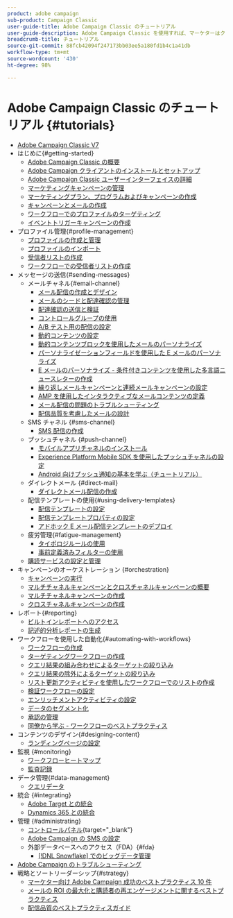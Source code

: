 ```yaml
---
product: adobe campaign
sub-product: Campaign Classic
user-guide-title: Adobe Campaign Classic のチュートリアル
user-guide-description: Adobe Campaign Classic を使用すれば、マーケターはクロスチャネルの顧客エクスペリエンスを設計し、視覚的なキャンペーンオーケストレーション、リアルタイムのインタラクション管理、クロスチャネルの実行のための環境を提供できます。
breadcrumb-title: チュートリアル
source-git-commit: 88fcb42094f247173bb03ee5a180fd1b4c1a41db
workflow-type: tm+mt
source-wordcount: '430'
ht-degree: 98%

---
```



# Adobe Campaign Classic のチュートリアル {#tutorials}

+ [Adobe Campaign Classic V7](/help/overview.md)
+ はじめに{#getting-started}
   + [Adobe Campaign Classic の概要](/help/getting-started/introduction-to-adobe-campaign-classic.md)
   + [Adobe Campaign クライアントのインストールとセットアップ](/help/getting-started/install-and-setup-the-adobe-campaign-client.md)
   + [Adobe Campaign Classic ユーザーインターフェイスの詳細](/help/getting-started/exploring-the-adobe-campaign-classic-user-interface.md)
   + [マーケティングキャンペーンの管理](/help/getting-started/managing-marketing-campaigns.md)
   + [マーケティングプラン、プログラムおよびキャンペーンの作成](/help/getting-started/creating-a-marketing-plan-programs-and-campaigns.md)
   + [キャンペーンとメールの作成](/help/getting-started/creating-a-campaign-and-an-email.md)
   + [ワークフローでのプロファイルのターゲティング](/help/getting-started/targeting-profiles-in-a-workflow.md)
   + [イベントトリガーキャンペーンの作成](/help/getting-started/create-event-triggered-campaigns.md)
+ プロファイル管理{#profile-management}
   + [プロファイルの作成と管理](/help/profile-management/create-and-manage-profiles.md)
   + [プロファイルのインポート](/help/data-management/importing-profiles.md)
   + [受信者リストの作成](/help/profile-management/creating-a-list-of-recipients.md)
   + [ワークフローでの受信者リストの作成](/help/profile-management/creating-a-list-of-recipients-with-a-workflow.md)
+ メッセージの送信{#sending-messages}
   + メールチャネル{#email-channel}
      + [メール配信の作成とデザイン](/help/sending-messages/email-channel/create-and-design-email-deliveries.md)
      + [メールのシードと配達確認の管理](/help/sending-messages/email-channel/managing-seed-and-proofs.md)
      + [配達確認の送信と検証](/help/sending-messages/email-channel/send-and-validate-proofs.md)
      + [コントロールグループの使用](/help/sending-messages/email-channel/use-control-groups.md)
      + [A/B テスト用の配信の設定](/help/sending-messages/email-channel/configure-deliveries-for-ab-testing.md)
      + [動的コンテンツの設定](/help/sending-messages/email-channel/configuring-dynamic-content.md)
      + [動的コンテンツブロックを使用したメールのパーソナライズ](/help/sending-messages/email-channel/personalization-with-dynamic-content-blocks.md)
      + [パーソナライゼーションフィールドを使用した E メールのパーソナライズ](/help/sending-messages/email-channel/personalizing-emails-using-personalization-fields.md)
      + [E メールのパーソナライズ - 条件付きコンテンツを使用した多言語ニュースレターの作成](/help/sending-messages/email-channel/personalizing-emails-create-a-multi-lingual-newsletter-using-conditional-content.md)
      + [繰り返しメールキャンペーンと連続メールキャンペーンの設定](/help/sending-messages/recurring-deliveries.md)
      + [AMP を使用したインタラクティブなメールコンテンツの定義](/help/sending-messages/email-channel/defining-interactive-email-content-with-amp.md)
      + [メール配信の問題のトラブルシューティング](/help/sending-messages/email-channel/troubleshooting-email-delivery-issues.md)
      + [配信品質を考慮したメールの設計](/help/sending-messages/email-channel/design-emails-for-deliverability.md)
   + SMS チャネル {#sms-channel}
      + [SMS 配信の作成](/help/sending-messages/mobile-channel/create-a-sms-delivery.md)
   + プッシュチャネル {#push-channel}
      + [モバイルアプリチャネルのインストール](/help/sending-messages/mobile-channel/installing-the-mobile-app-channel.md)
      + [Experience Platform Mobile SDK を使用したプッシュチャネルの設定](/help/sending-messages/mobile-channel/configure-push-using-aep-mobile-sdk.md)
      + [Android 向けプッシュ通知の基本を学ぶ（チュートリアル）](https://experienceleague.adobe.com/docs/campaign-classic-learn/getting-started-with-push-notifications-for-android/introduction.html?lang=ja)
   + ダイレクトメール {#direct-mail}
      + [ダイレクトメール配信の作成](/help/sending-messages/direct-mail/creating-direct-mail-deliveries.md)
   + 配信テンプレートの使用{#using-delivery-templates}
      + [配信テンプレートの設定](/help/sending-messages/using-delivery-templates/configuring-a-delivery-template.md)
      + [配信テンプレートプロパティの設定](/help/sending-messages/using-delivery-templates/setting-delivery-template-properties.md)
      + [アドホック E メール配信テンプレートのデプロイ](/help/sending-messages/using-delivery-templates/deploying-ad-hoc-email-delivery-template.md)
   + 疲労管理{#fatigue-management}
      + [タイポロジルールの使用](/help/sending-messages/fatigue-management/typology-rules-for-fatigue-management.md)
      + [事前定義済みフィルターの使用](/help/sending-messages/fatigue-management/fatigue-management-using-filters.md)
   + [購読サービスの設定と管理](/help/sending-messages/configuring-and-managing-subscription-services.md)
+ キャンペーンのオーケストレーション {#orchestration}
   + [キャンペーンの実行](/help/orchestrating-campaigns/executing-a-campaign.md)
   + [マルチチャネルキャンペーンとクロスチャネルキャンペーンの概要](/help/orchestrating-campaigns/introduction-to-cross-and-multi-channel-campaigns.md)
   + [マルチチャネルキャンペーンの作成](/help/orchestrating-campaigns/multi-channel-campaigns.md)
   + [クロスチャネルキャンペーンの作成](/help/orchestrating-campaigns/cross-channel-campaigns.md)
+ レポート{#reporting}
   + [ビルトインレポートへのアクセス](/help/reporting/accessing-built-in-reports.md)
   + [記述的分析レポートの生成](/help/reporting/generating-a-descriptive-analysis-report.md)
+ ワークフローを使用した自動化{#automating-with-workflows}
   + [ワークフローの作成](/help/automating-with-workflows/creating-a-workflow.md)
   + [ターゲティングワークフローの作成](/help/automating-with-workflows/creating-a-targeting-workflow.md)
   + [クエリ結果の組み合わせによるターゲットの絞り込み](/help/automating-with-workflows/refining-targets-by-combining-query-results.md)
   + [クエリ結果の除外によるターゲットの絞り込み](/help/automating-with-workflows/refining-targets-by-excluding-query-results.md)
   + [リスト更新アクティビティを使用したワークフローでのリストの作成](/help/automating-with-workflows/using-the-update-list-activity.md)
   + [検証ワークフローの設定](/help/automating-with-workflows/validation-flow-configuration.md)
   + [エンリッチメントアクティビティの設定](/help/automating-with-workflows/enrichment-activity.md)
   + [データのセグメント化](/help/data-management/data-segmentation.md)
   + [承認の管理](/help/automating-with-workflows/managing-approvals.md)
   + [同僚から学ぶ - ワークフローのベストプラクティス](/help/automating-with-workflows/workflow-best-practices-for-marketers.md)
+ コンテンツのデザイン{#designing-content}
   + [ランディングページの設定](/help/designing-content/configure-landingpages.md)
+ 監視 {#monitoring}
   + [ワークフローヒートマップ](/help/monitoring-campaign-classic/workflow-heatmap.md)
   + [監査記録](/help/monitoring-campaign-classic/audit-trail.md)
+ データ管理{#data-management}
   + [クエリデータ](/help/data-management/query-data.md)
+ 統合 {#integrating}
   + [Adobe Target との統合](/help/integrations/target-integration.md)
   + [Dynamics 365 との統合](/help/integrations/dynamics365-integration.md)
+ 管理 {#administrating}
   + [コントロールパネル](https://experienceleague.adobe.com/docs/control-panel-learn/control-panel/control-panel-overview.html?lang=ja){target="_blank"}
   + [Adobe Campaign の SMS の設定](https://experienceleague.adobe.com/docs/campaign-learn/set-up-sms-for-adobe-campaign/overview.html?lang=ja)
   + 外部データベースへのアクセス（FDA）{#fda}
      + [ [!DNL Snowflake] でのビッグデータ管理](/help/administrating/snowflake/big-data-segmentation-on-snowflake.md)
+ [Adobe Campaign のトラブルシューティング](https://experienceleague.adobe.com/docs/campaign-classic-learn/troubleshooting/overview.html?lang=ja)
+ 戦略とソートリーダーシップ{#strategy}
   + [マーケター向け Adobe Campaign 成功のベストプラクティス 10 件](/help/strategy/10-best-practices-for-marketers.md)
   + [メールの ROI の最大化と購読者の再エンゲージメントに関するベストプラクティス](https://experienceleague.adobe.com/docs/campaign-learn/tutorials/strategy/campaign-maximize-email-best-practices.html?lang=ja)
   + [配信品質のベストプラクティスガイド](https://experienceleague.adobe.com/docs/deliverability-learn/deliverability-best-practice-guide/introduction.html?lang=ja)
